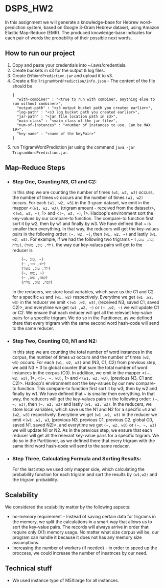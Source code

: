 # DSPS_HW2
In this assignment we will generate a knowledge-base for Hebrew word-prediction system, based on Google 3-Gram Hebrew dataset, using Amazon Elastic Map-Reduce (EMR).
The produced knowledge-base indicates for each pair of words the probability of their possible next words.

## How to run our project
1. Copy and paste your credentials into ~/.aws/credentials.
2. Create buckets in s3 for the output & log files.
3. Create `EMRWordPrediction.jar` and upload it to s3.
4. Create a file `TrigramWordPrediction/info.json` -
  The content of the file should be
    ```
    {
      "with-combiner" : "<true to run with combiner, anything else to run without combiner>",
      "output-path" : "<s3 output bucket path you created earlier>",
      "log-path" : "<s3 log bucket path you created earlier>",
      "jar-path" : "<jar file location path in s3>",
      "main-class" : "<main class of the jar file>",
      "num-of-instances" : "<number of instances to use. Can be MAX 19>",
      "key-name" : "<name of the keyPair>"
    }
   ```
5. run TrigramWordPrediction jar using the command `java -jar TrigramWordPrediction.jar`.

## Map-Reduce Steps
- ### Step One, Counting N3, C1 and C2:
  In this step we are counting the number of times `(w1, w2, w3)` occurs, the number of times `w2` occurs and the number of times `(w1, w2)` occurs.
  For each `(w1, w2, w3)` in the 3-gram dataset, we emit in the mapper <`(w1, w2, w3)`, (trigram amount - received from the dataset)>, <`(w1, w2, ~)`, 1> and <`(~, w2, ~)`, 1>.
  Hadoop's environment sort the key-values by our compare-to function. The compare-to function first sort it by w2, then by w1 and finally by w3. We have defined that ~ is smaller then everything. In that way, the reducers will get the key-values pairs in the following order: `(~, w2, ~)`, then `(w1, w2, ~)` and lastly `(w1, w2, w3)`.
  For example, if we had the following two trigrams - `(קפה, נמס, עלית)`, `(ילד, טוב, מאוד)`, the way our key-values pairs will get to the reducer is
  ```
      (~, טוב, ~)
      (~ ,ילד, טוב)
      (ילד, טוב, מאוד)
      (~, נמס, ~)
      (~ ,קפה, נמס)
      (קפה, נמס, עלית)
  ```
  In the reducers, we store local variables, which save us the C1 and C2 for a specific `w2` and `(w1, w2)` respectively. Everytime we get `(w1 ,w2, w3)` in the reducer we emit <`(w1 ,w2, w3)`, (received N3, saved C1, saved C2)>, and everytime we get `(w1 ,w2, ~)` or `(~ ,w2, ~)` we will update C1 or C2.
  We ensure that each reducer will get all the relevant key-value pairs for a specific trigram. We do so in the Partitioner, as we defined there that every trigram with the same second word hash-code will send to the same reducer.
- ### Step Two, Counting C0, N1 and N2:
  In this step we are counting the total number of word instances in the corpus, the number of times `w3` occurs and the number of times `(w2, w3)` occurs.
  For each `(w1, w2, w3)` and (N3, C1, C2) from previous step, we add N3 * 3 to global counter that sum the total number of word instances in the corpus (C0). In addition, we emit in the mapper <`(~, w2, w3)`, 1>, <`(~, ~, w3)`, 1> and <`(w1, w2, w3)`, (previous N3, C1 and C2)>.
  Hadoop's environment sort the key-values by our new compare-to function. This compare-to function first sort it by w3, then by w2 and finally by w1. We have defined that ~ is smaller then everything. In that way, the reducers will get the key-values pairs in the following order: `(~, ~, w3)`, then `(~, w2, w3)` and lastly `(w1, w2, w3)`.
  In the reducers, we store local variables, which save us the N1 and N2 for a specific `w3` and `(w2, w3)` respectively. Everytime we get `(w1 ,w2, w3)` in the reducer we emit <`(w1 ,w2, w3`, (previous N3, previous C1, previous C2, global C0, saved N1, saved N2)>, and everytime we get `(~, w2, w3)` or `(~, ~, w3)` we will update N1 or N2.
  As in the previous step, we ensure that each reducer will get all the relevant key-value pairs for a specific trigram. We do so in the Partitioner, as we defined there that every trigram with the same third word hash-code will send to the same reducer.
- ### Step Three, Calculating Formula and Sorting Results:
  For the last step we used only mapper side, which calculating the probability function for each trigram and sort the results by `(w1,w2)` and the trigram probability.

## Scalability
We considered the scalability matter by the following aspects:
- no-memory requirement - Instead of saving certain data for trigrams in the memory, we split the calculations in a smart way that allows us to sort the key-value pairs. The records will always arrive in order that require only O(1) memory usage. No matter what size corpus will be, our program can handle it because it does not has any memory size assumptions.
- Increasing the number of workers (if needed) - in order to speed up the proccess, we could increase the number of insatnces by our need.

## Technical stuff
- We used instance type of M5Xlarge for all instances.
